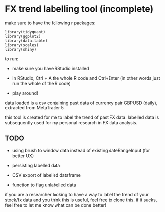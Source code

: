 # FX trend labelling tool (incomplete)

make sure to have the following r packages:
```
library(tidyquant)
library(ggplot2)
library(data.table)
library(scales)
library(shiny)
```

to run:

* make sure you have RStudio installed

* in RStudio, Ctrl + A the whole R code and Ctrl+Enter (in other words just run the whole of the R code)
* play around!

data loaded is a csv containing past data of currency pair GBPUSD (daily), extracted from MetaTrader 5

this tool is created for me to label the trend of past FX data. labelled data is subsequently used for my personal research in FX data analysis.

## TODO

* using brush to window data instead of existing dateRangeInput (for better UX)

* persisting labelled data

* CSV export of labelled dataframe

* function to flag unlabelled data

if you are a researcher looking to have a way to label the trend of your stock/fx data and you think this is useful, feel free to clone this. if it sucks, feel free to let me know what can be done better!